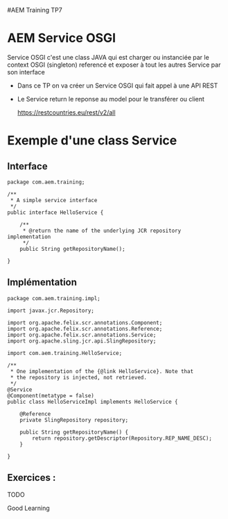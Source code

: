 #AEM Training TP7

# AEM Service OSGI
Service OSGI c'est une class JAVA qui est charger ou instanciée par le context OSGI (singleton) referencé et exposer 
à tout les autres Service par son interface 

- Dans ce TP on va créer un Service OSGI qui fait appel à une API REST
- Le Service return le reponse au model pour le transférer ou client

    https://restcountries.eu/rest/v2/all




Exemple d'une class Service
=
Interface
 -
    package com.aem.training;
    
    /**
     * A simple service interface
     */
    public interface HelloService {
        
        /**
         * @return the name of the underlying JCR repository implementation
         */
        public String getRepositoryName();
    
    }
   
 Implémentation
 --
    package com.aem.training.impl;
    
    import javax.jcr.Repository;
    
    import org.apache.felix.scr.annotations.Component;
    import org.apache.felix.scr.annotations.Reference;
    import org.apache.felix.scr.annotations.Service;
    import org.apache.sling.jcr.api.SlingRepository;
    
    import com.aem.training.HelloService;
    
    /**
     * One implementation of the {@link HelloService}. Note that
     * the repository is injected, not retrieved.
     */
    @Service
    @Component(metatype = false)
    public class HelloServiceImpl implements HelloService {
        
        @Reference
        private SlingRepository repository;
    
        public String getRepositoryName() {
            return repository.getDescriptor(Repository.REP_NAME_DESC);
        }
    
    }



Exercices :
--

TODO
    
    
Good Learning 
